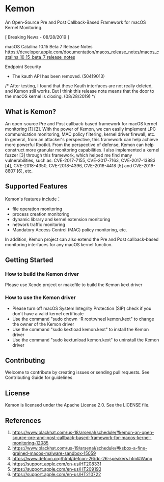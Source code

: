 # Kemon
An Open-Source Pre and Post Callback-Based Framework for macOS Kernel Monitoring.

[ Breaking News - 08/28/2019 ]

macOS Catalina 10.15 Beta 7 Release Notes
https://developer.apple.com/documentation/macos_release_notes/macos_catalina_10_15_beta_7_release_notes

Endpoint Security
 - The kauth API has been removed. (50419013)

/* After testing, I found that these Kauth interfaces are not really deleted, and Kemon still works. But I think this release note means that the door to the macOS kernel is closing. (08/28/2019) */

## What is Kemon?
An open-source Pre and Post callback-based framework for macOS kernel monitoring [1] [2].
With the power of Kemon, we can easily implement LPC communication monitoring, MAC policy filtering, kernel driver firewall, etc. In general, from an attacker's perspective, this framework can help achieve more powerful Rootkit. From the perspective of defense, Kemon can help construct more granular monitoring capabilities. I also implemented a kernel fuzzer [3] through this framework, which helped me find many vulnerabilities, such as: CVE-2017-7155, CVE-2017-7163, CVE-2017-13883 [4], CVE-2018-4350, CVE-2018-4396, CVE-2018-4418 [5] and CVE-2019-8807 [6], etc.

## Supported Features
Kemon's features include：
- file operation monitoring
- process creation monitoring
- dynamic library and kernel extension monitoring
- network traffic monitoring
- Mandatory Access Control (MAC) policy monitoring, etc.

In addition, Kemon project can also extend the Pre and Post callback-based monitoring interfaces for any macOS kernel function.

## Getting Started
### How to build the Kemon driver
Please use Xcode project or makefile to build the Kemon kext driver

### How to use the Kemon driver
- Please turn off macOS System Integrity Protection (SIP) check if you don't have a valid kernel certificate
- Use the command "sudo chown -R root:wheel kemon.kext" to change the owner of the Kemon driver
- Use the command "sudo kextload kemon.kext" to install the Kemon driver
- Use the command "sudo kextunload kemon.kext" to uninstall the Kemon driver


## Contributing
Welcome to contribute by creating issues or sending pull requests. See Contributing Guide for guidelines.

## License
Kemon is licensed under the Apache License 2.0. See the LICENSE file.

## References
1. https://www.blackhat.com/us-18/arsenal/schedule/#kemon-an-open-source-pre-and-post-callback-based-framework-for-macos-kernel-monitoring-12085
2. https://www.blackhat.com/us-19/arsenal/schedule/#ksbox-a-fine-grained-macos-malware-sandbox-15059
3. https://www.defcon.org/html/defcon-26/dc-26-speakers.html#Wang
4. https://support.apple.com/en-us/HT208331
5. https://support.apple.com/en-us/HT209193
6. https://support.apple.com/en-us/HT210722
